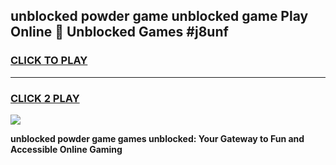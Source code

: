 
## unblocked powder game unblocked game Play Online 👋 Unblocked Games #j8unf
<h3>
<a href="https://premium.freeplayer.one?title=unblocked_powder_game&ref=21F">CLICK TO PLAY</a></h3>
<hr>

<h3>
<a href="https://premium.freeplayer.one?title=unblocked_powder_game&ref=21F">CLICK 2 PLAY</a>
  
</h3>

<a href="https://premium.freeplayer.one?title=unblocked_powder_game&ref=21F/"><img src="https://clearcache.store/games.png"></a>


**unblocked powder game games unblocked: Your Gateway to Fun and Accessible Online Gaming**
